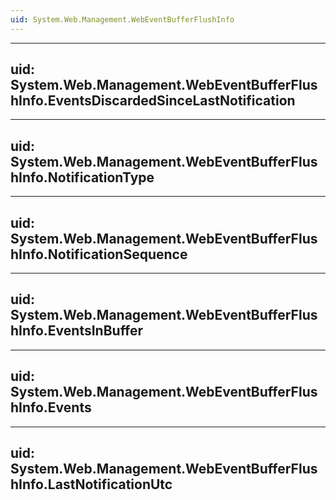 ```yaml
---
uid: System.Web.Management.WebEventBufferFlushInfo
---
```


---
uid: System.Web.Management.WebEventBufferFlushInfo.EventsDiscardedSinceLastNotification
---

---
uid: System.Web.Management.WebEventBufferFlushInfo.NotificationType
---

---
uid: System.Web.Management.WebEventBufferFlushInfo.NotificationSequence
---

---
uid: System.Web.Management.WebEventBufferFlushInfo.EventsInBuffer
---

---
uid: System.Web.Management.WebEventBufferFlushInfo.Events
---

---
uid: System.Web.Management.WebEventBufferFlushInfo.LastNotificationUtc
---
